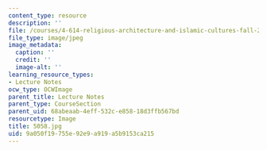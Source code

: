 ```yaml
---
content_type: resource
description: ''
file: /courses/4-614-religious-architecture-and-islamic-cultures-fall-2002/9a050f19755e92e9a919a5b9153ca215_5058.jpg
file_type: image/jpeg
image_metadata:
  caption: ''
  credit: ''
  image-alt: ''
learning_resource_types:
- Lecture Notes
ocw_type: OCWImage
parent_title: Lecture Notes
parent_type: CourseSection
parent_uid: 68abeaab-4eff-532c-e858-18d3ffb567bd
resourcetype: Image
title: 5058.jpg
uid: 9a050f19-755e-92e9-a919-a5b9153ca215
---
```


